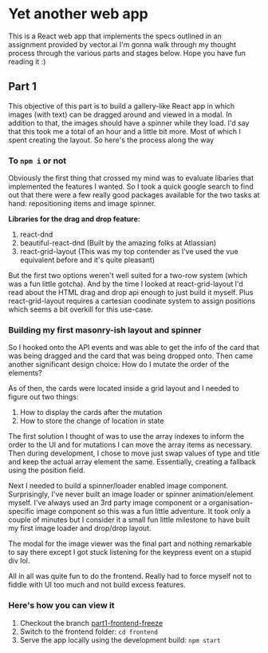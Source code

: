 # Yet another web app

This is a React web app that implements the specs outlined in an assignment provided by vector.ai
I'm gonna walk through my thought process through the various parts and stages below. Hope you have fun reading it :)

## Part 1

This objective of this part is to build a gallery-like React app in which images (with text) can be dragged around and viewed in a modal. In addition to that, the images should have a spinner while they load. I'd say that this took me a total of an hour and a little bit more. Most of which I spent creating the layout. So here's the process along the way

### To ```npm i``` or not

Obviously the first thing that crossed my mind was to evaluate libaries that implemented the features I wanted. So I took a quick google search to find out that there were a few really good packages available for the two tasks at hand: repositioning items and image spinner.

**Libraries for the drag and drop feature:**

1. react-dnd
2. beautiful-react-dnd (Built by the amazing folks at Atlassian)
3. react-grid-layout (This was my top contender as I've used the vue equivalent before and it's quite pleasant)

But the first two options weren't well suited for a two-row system (which was a fun little gotcha). And by the time I looked at react-grid-layout I'd read about the HTML drag and drop api enough to just build it myself. Plus react-grid-layout requires a cartesian coodinate system to assign positions which seems a bit overkill for this use-case.

### Building my first masonry-ish layout and spinner

So I hooked onto the API events and was able to get the info of the card that was being dragged and the card that was being dropped onto. Then came another significant design choice: How do I mutate the order of the elements?

As of then, the cards were located inside a grid layout and I needed to figure out two things:
1. How to display the cards after the mutation
2. How to store the change of location in state

The first solution I thought of was to use the array indexes to inform the order to the UI and for mutations I can move the array items as necessary. Then during development, I chose to move just swap values of type and title and keep the actual array element the same. Essentially, creating a fallback using the position field.

Next I needed to build a spinner/loader enabled image component. Surprisingly, I've never built an image loader or spinner animation/element myself. I've always used an 3rd party image component or a organisation-specific image component so this was a fun little adventure. It took only a couple of minutes but I consider it a small fun little milestone to have built my first image loader and drop/drop layout.

The modal for the image viewer was the final part and nothing remarkable to say there except I got stuck listening for the keypress event on a stupid div lol. 

All in all was quite fun to do the frontend. Really had to force myself not to fiddle with UI too much and not build excess features.

### Here's how you can view it

1. Checkout the branch [part1-frontend-freeze](https://github.com/suryarajendhran/yet-another-web-app/tree/part1-frontend-freeze)
2. Switch to the frontend folder: ```cd frontend``` 
3. Serve the app locally using the development build: ```npm start```
